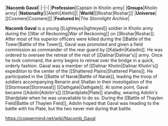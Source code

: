|**Nacomb Gaval**|
|-|-|
|**Profession**|Captain in Kholin army|
|**Groups**|Kholin army|
|**Nationality**|[[Alethi\|Alethi]]|
|**World**|[[Roshar\|Roshar]]|
|**Universe**|[[Cosmere\|Cosmere]]|
|**Featured In**|*The Stormlight Archive*|

**Nacomb Gaval** is a young [[Lighteyes\|lighteyed]] soldier in  Kholin army during the [[War of Reckoning\|War of Reckoning]] on [[Roshar\|Roshar]].
After most of his superior officers were killed during the [[Battle of the Tower\|Battle of the Tower]], Gaval was promoted and given a field commission as commander of the rear guard by [[Kaladin\|Kaladin]]. He was ordered to oversee the retreat of the rest of [[Dalinar\|Dalinar's]] army. Once he took command, the army begins to retreat over the bridge in a quick, orderly fashion.
Gaval was a member of [[Dalinar Kholin\|Dalinar Kholin's]] expedition to the center of the [[Shattered Plains\|Shattered Plains]]. He participated in the [[Battle of Narak\|Battle of Narak]], leading the troop of soldiers accompanying Renarin and Shallan in their investigation of the [[Stormseat\|Stormseat]] [[Oathgate\|Oathgate]]. At some point, Gaval became [[Adolin\|Adolin's]] [[Shardplate\|Plate]] standby, wearing Adolin's Shardplate when he was unavailable to do so. During the [[Battle of Thaylen Field\|Battle of Thaylen Field]], Adolin hoped that Gaval was heading to the battle with his Plate, but the two never met during that battle.



https://coppermind.net/wiki/Nacomb_Gaval